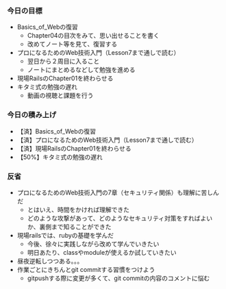 ### 今日の目標
- Basics_of_Webの復習
  - Chapter04の目次をみて、思い出せることを書く
  - 改めてノート等を見て、復習する
- プロになるためのWeb技術入門（Lesson7まで通しで読む）
  - 翌日から２周目に入ること
  - ノートにまとめるなどして勉強を進める
- 現場RailsのChapter01を終わらせる
- キタミ式の勉強の遅れ
  - 動画の視聴と課題を行う

### 今日の積み上げ
- 【済】Basics_of_Webの復習
- 【済】プロになるためのWeb技術入門（Lesson7まで通しで読む）
- 【済】現場RailsのChapter01を終わらせる
- 【50%】キタミ式の勉強の遅れ

### 反省
- プロになるためのWeb技術入門の7章（セキュリティ関係）も理解に苦しんだ
  - とはいえ、時間をかければ理解できた
  - どのような攻撃があって、どのようなセキュリティ対策をすればよいか、裏側まで知ることができた
- 現場railsでは、rubyの基礎を学んだ
  - 今後、徐々に実践しながら改めて学んでいきたい
  - 明日あたり、classやmoduleが使えるか試していきたい
- 昼夜逆転しつつある。。。
- 作業ごとにきちんとgit commitする習慣をつけよう
  - gitpushする際に変更が多くて、git commitの内容のコメントに悩む
